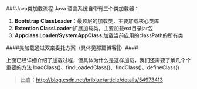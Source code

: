 ###Java类加载流程
Java 语言系统自带有三个类加载器：<br/>
1. **Bootstrap ClassLoader**：最顶层的加载类，主要加载核心类库<br/>
2. **Extention ClassLoader**:扩展加载类，主要加载ext目录jar包<br/>
3. **Appclass Loader/SystemAppClass**:加载当前应用的classPath的所有类<br/>

####类加载通过双亲委托方案（具体见那篇博客||）####

上面已经详细介绍了加载过程，但具体为什么是这样加载，我们还需要了解几个个重要的方法
    loadClass()、findLoadedClass()、findClass()、defineClass()<br/>







> 出自：http://blog.csdn.net/briblue/article/details/54973413